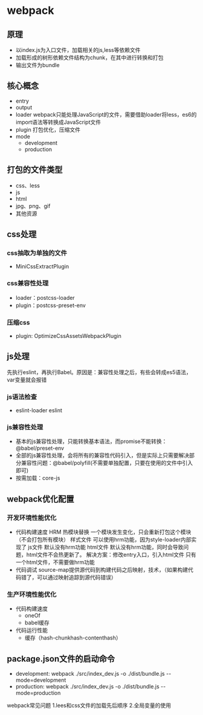 # webpack
## 原理
- 以index.js为入口文件，加载相关的js,less等依赖文件
- 加载形成的树形依赖文件结构为chunk，在其中进行转换和打包
- 输出文件为bundle

## 核心概念
- entry
- output
- loader
webpack只能处理JavaScript的文件，需要借助loader将less，es6的import语法等转换成JavaScript文件
- plugin
打包优化，压缩文件
- mode
    - development
    - production

## 打包的文件类型
- css、less
- js
- html
- jpg、png、gif
- 其他资源

## css处理
### css抽取为单独的文件
- MiniCssExtractPlugin

### css兼容性处理
- loader：postcss-loader
- plugin：postcss-preset-env

### 压缩css
- plugin: OptimizeCssAssetsWebpackPlugin

## js处理
先执行eslint，再执行Babel。原因是：兼容性处理之后，有些会转成es5语法，var变量就会报错
### js语法检查
- eslint-loader eslint

### js兼容性处理
- 基本的js兼容性处理，只能转换基本语法，而promise不能转换：@babel/preset-env
- 全部的js兼容性处理，会将所有的兼容性代码引入，但是实际上只需要解决部分兼容性问题：@babel/polyfill(不需要单独配置，只要在使用的文件中引入即可)
- 按需加载：core-js

## webpack优化配置
### 开发环境性能优化
- 代码构建速度
HRM 热模块替换
一个模块发生变化，只会重新打包这个模块（不会打包所有模块）
    样式文件    可以使用hrm功能，因为style-loader内部实现了
    js文件      默认没有hrm功能
    html文件    默认没有hrm功能，同时会导致问题，html文件不会热更新了。
                解决方案：修改entry入口，引入html文件
                只有一个html文件，不需要做hrm功能
- 代码调试
source-map提供源代码到构建代码之后映射，技术，（如果构建代码错了，可以通过映射追踪到源代码错误）

### 生产环境性能优化
- 代码构建速度
    - oneOf
    - babel缓存
- 代码运行性能
    - 缓存（hash-chunkhash-contenthash）

## package.json文件的启动命令
- development: webpack ./src/index_dev.js -o ./dist/bundle.js --mode=development
- production: webpack ./src/index_dev.js -o ./dist/bundle.js --mode=production

webpack常见问题
1.lees和css文件的加载先后顺序
2.全局变量的使用
